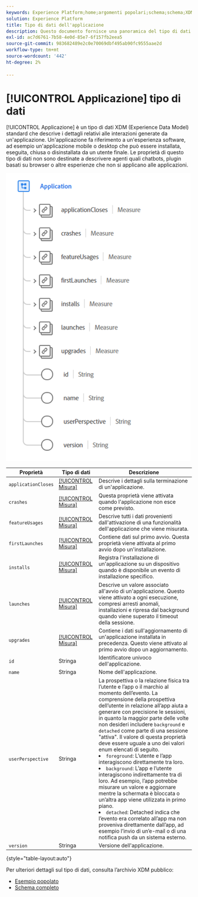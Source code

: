 ```yaml
---
keywords: Experience Platform;home;argomenti popolari;schema;schema;XDM;campi;schemi;schemi;applicazione;tipo di dati;tipo di dati;tipo di dati;
solution: Experience Platform
title: Tipo di dati dell'applicazione
description: Questo documento fornisce una panoramica del tipo di dati XDM (Application Experience Data Model).
exl-id: ac7d6761-7b58-4e0d-85e7-6f157fb2eea5
source-git-commit: 983682489e2c0e70069dbf495ab90fc9555aae2d
workflow-type: tm+mt
source-wordcount: '442'
ht-degree: 2%

---
```


# [!UICONTROL Applicazione] tipo di dati

[!UICONTROL Applicazione] è un tipo di dati XDM (Experience Data Model) standard che descrive i dettagli relativi alle interazioni generate da un&#39;applicazione. Un&#39;applicazione fa riferimento a un&#39;esperienza software, ad esempio un&#39;applicazione mobile o desktop che può essere installata, eseguita, chiusa o disinstallata da un utente finale. Le proprietà di questo tipo di dati non sono destinate a descrivere agenti quali chatbots, plugin basati su browser o altre esperienze che non si applicano alle applicazioni.

<img src="../images/data-types/application.PNG" width="500" /><br />

| Proprietà | Tipo di dati | Descrizione |
| --- | --- | --- |
| `applicationCloses` | [[!UICONTROL Misura]](./measure.md) | Descrive i dettagli sulla terminazione di un&#39;applicazione. |
| `crashes` | [[!UICONTROL Misura]](./measure.md) | Questa proprietà viene attivata quando l&#39;applicazione non esce come previsto. |
| `featureUsages` | [[!UICONTROL Misura]](./measure.md) | Descrive tutti i dati provenienti dall&#39;attivazione di una funzionalità dell&#39;applicazione che viene misurata. |
| `firstLaunches` | [[!UICONTROL Misura]](./measure.md) | Contiene dati sul primo avvio. Questa proprietà viene attivata al primo avvio dopo un&#39;installazione. |
| `installs` | [[!UICONTROL Misura]](./measure.md) | Registra l&#39;installazione di un&#39;applicazione su un dispositivo quando è disponibile un evento di installazione specifico. |
| `launches` | [[!UICONTROL Misura]](./measure.md) | Descrive un valore associato all&#39;avvio di un&#39;applicazione. Questo viene attivato a ogni esecuzione, compresi arresti anomali, installazioni e ripresa dal background quando viene superato il timeout della sessione. |
| `upgrades` | [[!UICONTROL Misura]](./measure.md) | Contiene i dati sull&#39;aggiornamento di un&#39;applicazione installata in precedenza. Questo viene attivato al primo avvio dopo un aggiornamento. |
| `id` | Stringa | Identificatore univoco dell&#39;applicazione. |
| `name` | Stringa | Nome dell&#39;applicazione. |
| `userPerspective` | Stringa | La prospettiva o la relazione fisica tra l’utente e l’app o il marchio al momento dell’evento. La comprensione della prospettiva dell’utente in relazione all’app aiuta a generare con precisione le sessioni, in quanto la maggior parte delle volte non desideri includere `background` e `detached` come parte di una sessione &quot;attiva&quot;. Il valore di questa proprietà deve essere uguale a uno dei valori enum elencati di seguito. <li> `foreground`: L’utente e l’app interagiscono direttamente tra loro. </li> <li> `background`: L’app e l’utente interagiscono indirettamente tra di loro. Ad esempio, l’app potrebbe misurare un valore e aggiornare mentre la schermata è bloccata o un’altra app viene utilizzata in primo piano.  </li> <li> `detached`: Detached indica che l’evento era correlato all’app ma non proveniva direttamente dall’app, ad esempio l’invio di un’e-mail o di una notifica push da un sistema esterno. |
| `version` | Stringa | Versione dell&#39;applicazione. |

{style=&quot;table-layout:auto&quot;}

Per ulteriori dettagli sul tipo di dati, consulta l’archivio XDM pubblico:

* [Esempio popolato](https://github.com/adobe/xdm/blob/master/components/datatypes/channels/application.example.1.json)
* [Schema completo](https://github.com/adobe/xdm/blob/master/components/datatypes/channels/application.schema.json)
